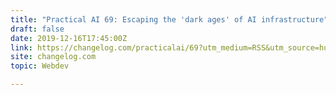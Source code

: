 ```yaml
---
title: "Practical AI 69: Escaping the 'dark ages' of AI infrastructure"
draft: false
date: 2019-12-16T17:45:00Z
link: https://changelog.com/practicalai/69?utm_medium=RSS&utm_source=hune
site: changelog.com
topic: Webdev  

---
```

